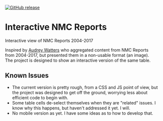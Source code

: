 [![GitHub release](https://img.shields.io/github/release/alistaircom/nmc-reports.svg)]()

# Interactive NMC Reports

Interactive view of NMC Reports 2004-2017

Inspired by [Audrey Watters](LINK) who aggregated content from NMC Reports from 2004-2017, but presented them in a non-usable format (an image). The project is designed to show an interactive version of the same table.

## Known Issues

* The current version is pretty rough, from a CSS and JS point of view, but the project was designed to get off the ground, worrying less about efficient code to begin with.
* Some table cells de-select themselves when they are "related" issues.  I know why this happens, but haven't addressed it yet.  I will.
* No mobile version as yet. I have some ideas as to how to develop that.
